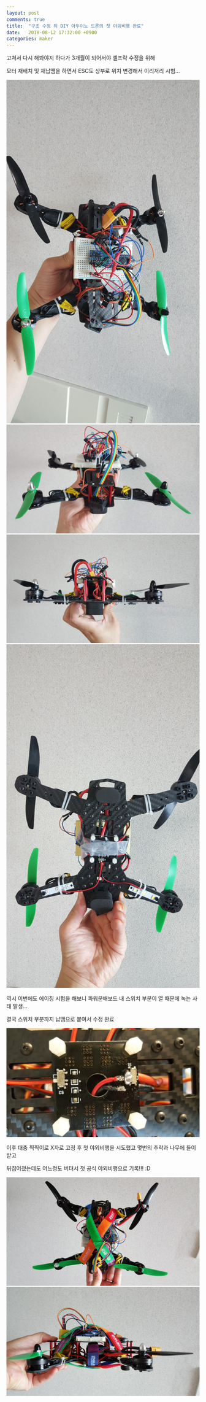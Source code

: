 ```yaml
---
layout: post
comments: true
title:  "구조 수정 뒤 DIY 아두이노 드론의 첫 야외비행 완료"
date:   2018-08-12 17:32:00 +0900
categories: maker
---
```

고쳐서 다시 해봐야지 하다가 3개월이 되어서야 셀프락 수정을 위해

모터 재배치 및 재납땜을 하면서 ESC도 상부로 위치 변경해서 이리저리 시험...

![셀프락 수정 및 ESC 위치변경 상부](/assets/20180805_152439.png)
![셀프락 수정 및 ESC 위치변경 후면](/assets/20180805_152453.png)
![셀프락 수정 및 ESC 위치변경 전면](/assets/20180805_152502.png)
![셀프락 수정 및 ESC 위치변경 하부](/assets/20180805_152518.png)

역시 이번에도 에이징 시험을 해보니 파워분배보드 내 스위치 부분이 열 때문에 녹는 사태 발생...

결국 스위치 부분까지 납땜으로 붙여서 수정 완료

![파워분배 스위치 납땜 수정](/assets/20180805_232816.png)

이후 대충 찍찍이로 X자로 고정 후 첫 야외비행을 시도했고 몇번의 추락과 나무에 들이받고

뒤집어졌는데도 어느정도 버텨서 첫 공식 야외비행으로 기록!!! :D

![첫 공식 야외비행 당시 상부](/assets/20180812_152516.png)
![첫 공식 야외비행 당시 하부](/assets/20180812_152530.png)

